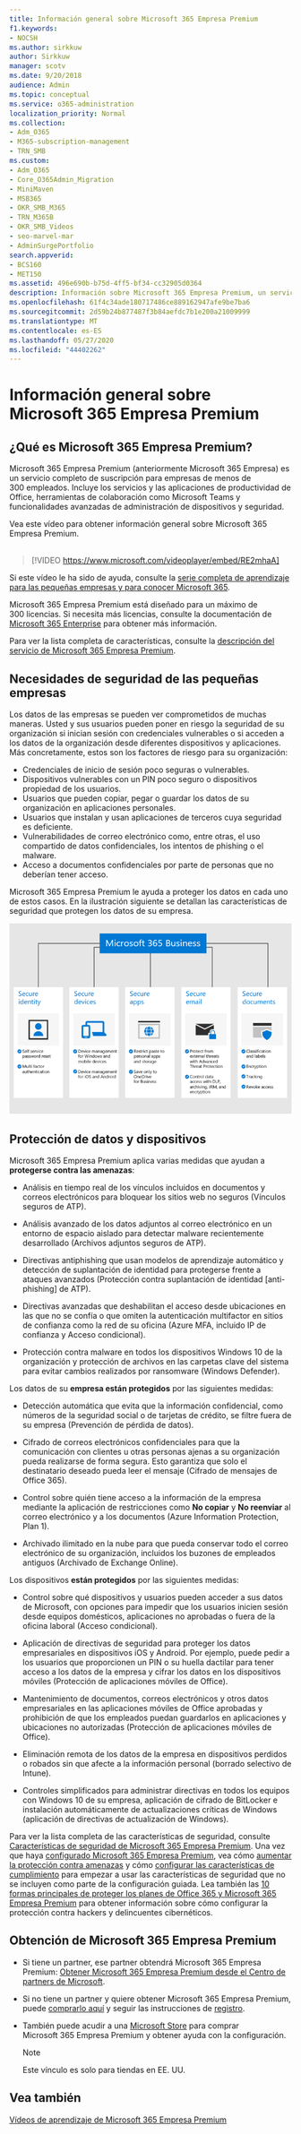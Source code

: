 ```yaml
---
title: Información general sobre Microsoft 365 Empresa Premium
f1.keywords:
- NOCSH
ms.author: sirkkuw
author: Sirkkuw
manager: scotv
ms.date: 9/20/2018
audience: Admin
ms.topic: conceptual
ms.service: o365-administration
localization_priority: Normal
ms.collection:
- Adm_O365
- M365-subscription-management
- TRN_SMB
ms.custom:
- Adm_O365
- Core_O365Admin_Migration
- MiniMaven
- MSB365
- OKR_SMB_M365
- TRN_M365B
- OKR_SMB_Videos
- seo-marvel-mar
- AdminSurgePortfolio
search.appverid:
- BCS160
- MET150
ms.assetid: 496e690b-b75d-4ff5-bf34-cc32905d0364
description: Información sobre Microsoft 365 Empresa Premium, un servicio de suscripción que incluye las aplicaciones de productividad de Office y protección avanzada para defender a las empresas frente a las ciberamenazas.
ms.openlocfilehash: 61f4c34ade180717486ce889162947afe9be7ba6
ms.sourcegitcommit: 2d59b24b877487f3b84aefdc7b1e200a21009999
ms.translationtype: MT
ms.contentlocale: es-ES
ms.lasthandoff: 05/27/2020
ms.locfileid: "44402262"
---
```

# <a name="overview-of-microsoft-365-business-premium"></a>Información general sobre Microsoft 365 Empresa Premium

## <a name="what-is-microsoft-365-business-premium"></a>¿Qué es Microsoft 365 Empresa Premium?

Microsoft 365 Empresa Premium (anteriormente Microsoft 365 Empresa) es un servicio completo de suscripción para empresas de menos de 300 empleados. Incluye los servicios y las aplicaciones de productividad de Office, herramientas de colaboración como Microsoft Teams y funcionalidades avanzadas de administración de dispositivos y seguridad.

Vea este vídeo para obtener información general sobre Microsoft 365 Empresa Premium.<br><br>

> [!VIDEO https://www.microsoft.com/videoplayer/embed/RE2mhaA] 
  
Si este vídeo le ha sido de ayuda, consulte la [serie completa de aprendizaje para las pequeñas empresas y para conocer Microsoft 365](https://support.office.com/article/6ab4bbcd-79cf-4000-a0bd-d42ce4d12816). 

Microsoft 365 Empresa Premium está diseñado para un máximo de 300 licencias. Si necesita más licencias, consulte la documentación de [Microsoft 365 Enterprise](https://go.microsoft.com/fwlink/p/?linkid=860986) para obtener más información.

Para ver la lista completa de características, consulte la [descripción del servicio de Microsoft 365 Empresa Premium](https://docs.microsoft.com/office365/servicedescriptions/microsoft-365-service-descriptions/microsoft-365-business-service-description).
  
## <a name="small-business-security-needs"></a>Necesidades de seguridad de las pequeñas empresas

Los datos de las empresas se pueden ver comprometidos de muchas maneras. Usted y sus usuarios pueden poner en riesgo la seguridad de su organización si inician sesión con credenciales vulnerables o si acceden a los datos de la organización desde diferentes dispositivos y aplicaciones. Más concretamente, estos son los factores de riesgo para su organización:

- Credenciales de inicio de sesión poco seguras o vulnerables.
- Dispositivos vulnerables con un PIN poco seguro o dispositivos propiedad de los usuarios.
- Usuarios que pueden copiar, pegar o guardar los datos de su organización en aplicaciones personales.
- Usuarios que instalan y usan aplicaciones de terceros cuya seguridad es deficiente.
- Vulnerabilidades de correo electrónico como, entre otras, el uso compartido de datos confidenciales, los intentos de phishing o el malware.
- Acceso a documentos confidenciales por parte de personas que no deberían tener acceso.

Microsoft 365 Empresa Premium le ayuda a proteger los datos en cada uno de estos casos. En la ilustración siguiente se detallan las características de seguridad que protegen los datos de su empresa.

![Ilustración que muestra cómo M365B protege su empresa.](../media/m365businessvalueadd.png)

## <a name="how-your-data-and-devices-are-protected"></a>Protección de datos y dispositivos

Microsoft 365 Empresa Premium aplica varias medidas que ayudan a **protegerse contra las amenazas**:

- Análisis en tiempo real de los vínculos incluidos en documentos y correos electrónicos para bloquear los sitios web no seguros (Vínculos seguros de ATP).

- Análisis avanzado de los datos adjuntos al correo electrónico en un entorno de espacio aislado para detectar malware recientemente desarrollado (Archivos adjuntos seguros de ATP). 

- Directivas antiphishing que usan modelos de aprendizaje automático y detección de suplantación de identidad para protegerse frente a ataques avanzados (Protección contra suplantación de identidad [anti-phishing] de ATP). 

- Directivas avanzadas que deshabilitan el acceso desde ubicaciones en las que no se confía o que omiten la autenticación multifactor en sitios de confianza como la red de su oficina (Azure MFA, incluido IP de confianza y Acceso condicional). 

- Protección contra malware en todos los dispositivos Windows 10 de la organización y protección de archivos en las carpetas clave del sistema para evitar cambios realizados por ransomware (Windows Defender).

Los datos de su **empresa están protegidos** por las siguientes medidas:

- Detección automática que evita que la información confidencial, como números de la seguridad social o de tarjetas de crédito, se filtre fuera de su empresa (Prevención de pérdida de datos). 

- Cifrado de correos electrónicos confidenciales para que la comunicación con clientes u otras personas ajenas a su organización pueda realizarse de forma segura. Esto garantiza que solo el destinatario deseado pueda leer el mensaje (Cifrado de mensajes de Office 365).

- Control sobre quién tiene acceso a la información de la empresa mediante la aplicación de restricciones como **No copiar** y **No reenviar** al correo electrónico y a los documentos (Azure Information Protection, Plan 1).

- Archivado ilimitado en la nube para que pueda conservar todo el correo electrónico de su organización, incluidos los buzones de empleados antiguos (Archivado de Exchange Online).

Los dispositivos **están protegidos** por las siguientes medidas:

- Control sobre qué dispositivos y usuarios pueden acceder a sus datos de Microsoft, con opciones para impedir que los usuarios inicien sesión desde equipos domésticos, aplicaciones no aprobadas o fuera de la oficina laboral (Acceso condicional).

- Aplicación de directivas de seguridad para proteger los datos empresariales en dispositivos iOS y Android. Por ejemplo, puede pedir a los usuarios que proporcionen un PIN o su huella dactilar para tener acceso a los datos de la empresa y cifrar los datos en los dispositivos móviles (Protección de aplicaciones móviles de Office).

- Mantenimiento de documentos, correos electrónicos y otros datos empresariales en las aplicaciones móviles de Office aprobadas y prohibición de que los empleados puedan guardarlos en aplicaciones y ubicaciones no autorizadas (Protección de aplicaciones móviles de Office).

- Eliminación remota de los datos de la empresa en dispositivos perdidos o robados sin que afecte a la información personal (borrado selectivo de Intune).

- Controles simplificados para administrar directivas en todos los equipos con Windows 10 de su empresa, aplicación de cifrado de BitLocker e instalación automáticamente de actualizaciones críticas de Windows (aplicación de directivas de actualización de Windows).

Para ver la lista completa de las características de seguridad, consulte [Características de seguridad de Microsoft 365 Empresa Premium](security-features.md). Una vez que haya [configurado Microsoft 365 Empresa Premium](set-up.md), vea cómo [aumentar la protección contra amenazas](increase-threat-protection.md) y cómo [configurar las características de cumplimiento](set-up-compliance.md) para empezar a usar las características de seguridad que no se incluyen como parte de la configuración guiada. Lea también las [10 formas principales de proteger los planes de Office 365 y Microsoft 365 Empresa Premium](https://docs.microsoft.com/office365/admin/security-and-compliance/secure-your-business-data) para obtener información sobre cómo configurar la protección contra hackers y delincuentes cibernéticos.

## <a name="get-microsoft-365-business-premium"></a>Obtención de Microsoft 365 Empresa Premium

- Si tiene un partner, ese partner obtendrá Microsoft 365 Empresa Premium: [Obtener Microsoft 365 Empresa Premium desde el Centro de partners de Microsoft](get-microsoft-365-business.md).

- Si no tiene un partner y quiere obtener Microsoft 365 Empresa Premium, puede [comprarlo aquí](https://www.microsoft.com/microsoft-365/business) y seguir las instrucciones de [registro](sign-up.md).

- También puede acudir a una [Microsoft Store](https://www.microsoft.com/en-us/store/locations/find-a-store?icid=gm_fy18_hol_bopis_feature3&CustomerIntent=Consumer) para comprar Microsoft 365 Empresa Premium y obtener ayuda con la configuración.

    > [!NOTE]
    > Este vínculo es solo para tiendas en EE. UU.

## <a name="see-also"></a>Vea también

[Vídeos de aprendizaje de Microsoft 365 Empresa Premium](https://support.office.com/article/6ab4bbcd-79cf-4000-a0bd-d42ce4d12816)
